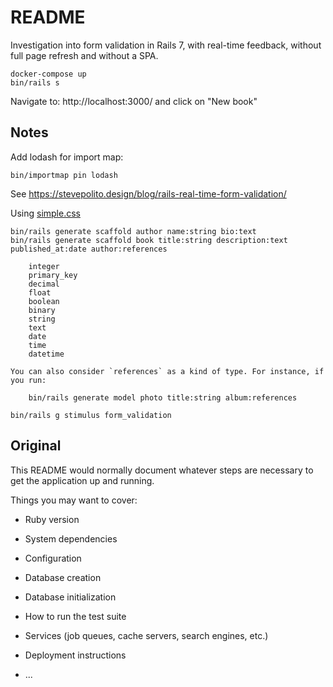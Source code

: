 # README

Investigation into form validation in Rails 7, with real-time feedback, without full page refresh and without a SPA.

```
docker-compose up
bin/rails s
```

Navigate to: http://localhost:3000/ and click on "New book"

## Notes

Add lodash for import map:

```
bin/importmap pin lodash
```

See https://stevepolito.design/blog/rails-real-time-form-validation/

Using [simple.css](https://github.com/kevquirk/simple.css)

```
bin/rails generate scaffold author name:string bio:text
bin/rails generate scaffold book title:string description:text published_at:date author:references
```

```
    integer
    primary_key
    decimal
    float
    boolean
    binary
    string
    text
    date
    time
    datetime

You can also consider `references` as a kind of type. For instance, if you run:

    bin/rails generate model photo title:string album:references
```

```
bin/rails g stimulus form_validation
```

## Original

This README would normally document whatever steps are necessary to get the
application up and running.

Things you may want to cover:

* Ruby version

* System dependencies

* Configuration

* Database creation

* Database initialization

* How to run the test suite

* Services (job queues, cache servers, search engines, etc.)

* Deployment instructions

* ...
